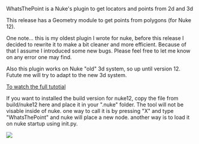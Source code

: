 WhatsThePoint is a Nuke's plugin to get locators and points from 2d and 3d

This release has a Geometry module to get points from polygons (for Nuke 12).

One note... this is my oldest plugin I wrote for nuke, before this release I decided to rewrite it to make a bit cleaner and more efficient. 
Because of that I assume I introduced some new bugs. Please feel free to let me know on any error one may find.

Also this plugin works on Nuke "old" 3d system, so up until version 12. Futute me will try to adapt to the new 3d system. 

<a href="https://youtu.be/qZOdiVLFWh0">To watch the full tutotial</a>

If you want to installed the build version for nuke12, copy the file from build/nuke12 here and place it in your ".nuke" folder. 
The tool will not be visable inside of nuke. one way to call it is by pressing "X" and type "WhatsThePoint" and nuke will place a new node.
another way is to load it on nuke startup using init.py. 




[![](https://www.paypalobjects.com/en_US/i/btn/btn_donateCC_LG.gif)](https://www.paypal.com/donate/?hosted_button_id=5PAUAQDNX8GZ4)
